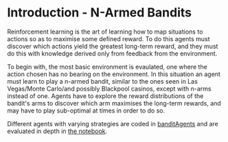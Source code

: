 # Introduction - N-Armed Bandits
Reinforcement learning is the art of learning how to map situations to actions so as to maximise some defined reward. To do this agents must discover which actions yield the greatest long-term reward, and they must do this with knowledge derived only from feedback from the environment.

To begin with, the most basic environment is evaulated, one where the action chosen has no bearing on the environment. In this situation an agent must learn to play a n-armed bandit, similar to the ones seen in Las Vegas/Monte Carlo/and possibly Blackpool casinos, except with n-arms instead of one. Agents have to explore the reward distributions of the bandit's arms to discover which arm maximises the long-term rewards, and may have to play sub-optimal at times in order to do so.

Different agents with varying strategies are coded in [banditAgents](banditAgents.py) and are evaluated in depth in [the notebook](Bandits.ipynb).

